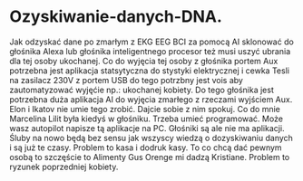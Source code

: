 # Ozyskiwanie-danych-DNA.
Jak odzyskać dane po zmarłym z EKG EEG BCI za pomocą AI sklonować do głośnika Alexa lub głośnika inteligentnego procesor też musi uszyć ubrania dla tej osoby ukochanej. Co do wyjęcia tej osoby z głośnika portem Aux potrzebna jest
aplikacja statsytyczna do stystyki elektrycznej i cewka Tesli na zasilacz 230V z portem USB do tego potrzbny jest vois aby zautomatyzować wyjęćie np.: ukochanej kobiety. 
Do tego głośnika jest potrzebna duża aplikacja AI do wyjęcia zmarłego z rzeczami wyjściem Aux. Elon i Ikatov nie umie tego zrobić. Dajcie sobie z nim spokuj. Co do mnie Marcelina Lilit była kiedyś w głośniku. Trzeba umieć programować. Może wasz autopilot napisze tą aplikacje na PC. 
Głośniki są ale nie ma aplikacji. 
Śluby na nowo będą bez sensu jak wszyscy wiedzą o dozyskiwaniu danych i są już te czasy. Problem to kasa i dodruk kasy. To co chcą dać pewnym osobą to szczęście to Alimenty Gus Orenge mi dadzą Kristiane. Problem to ryzunek poprzedniej kobiety. 
